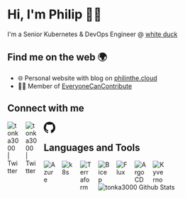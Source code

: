  # Hi, I'm Philip 🙋‍♂️
I'm a Senior Kubernetes & DevOps Engineer @ [white duck](https://whiteduck.de/)

## Find me on the web 🌍
- 🌐 Personal website with blog on [philinthe.cloud](https://philinthe.cloud/)
- 👨‍💻 Member of [EveryoneCanContribute](https://everyonecancontribute.com)

## Connect with me
<a href="https://twitter.com/philip_welz">
    <img alt="tonka3000 | Twitter" align="left" width="26px" style="margin-right:15px" src="https://raw.githubusercontent.com/tonka3000/tonka3000/master/assets/twitter.svg" />
  </a>
<a href="https://gitlab.com/phil.xx">
  <img alt="tonka3000 | Twitter" align="left" width="26px" style="margin-right:15px" src="https://raw.githubusercontent.com/tonka3000/tonka3000/master/assets/gitlab.svg" />
</a>
<a href="https://github.com/philwelz">
  <img alt="GitHub" align="left" width="26px" style="margin-right:15px" src="https://raw.githubusercontent.com/github/explore/78df643247d429f6cc873026c0622819ad797942/topics/github/github.png" />
</a>

<br/>

## Languages and Tools
<img alt="Azure" align="left" width="26px" style="margin-right:15px" src="https://img.icons8.com/fluency/48/000000/azure-1.png" />
<img alt="k8s" align="left" width="26px" style="margin-right:15px" src="https://img.icons8.com/color/48/000000/kubernetes.svg" />
<img alt="Terraform" align="left" width="26px" style="margin-right:15px" src="https://cdn.icon-icons.com/icons2/2107/PNG/128/file_type_terraform_icon_130125.png" />
<img alt="Bicep" align="left" width="26px" style="margin-right:15px" src="https://pbs.twimg.com/profile_images/1328380487765688320/SJp0ObSY_400x400.png" />
<img alt="Flux" align="left" width="26px" style="margin-right:15px" src="https://avatars.githubusercontent.com/u/52158677?s=280&v=4" />
<img alt="ArgoCD" align="left" width="26px" style="margin-right:15px" src="https://avatars.githubusercontent.com/u/30269780?s=200&v=4" />
<img alt="Kyverno" align="left" width="26px" style="margin-right:15px" src="https://avatars.githubusercontent.com/u/68448710?s=200&v=4" />
<!-- <img alt="Visual Studio Code" align="left" width="26px" style="margin-right:15px" src="https://raw.githubusercontent.com/github/explore/80688e429a7d4ef2fca1e82350fe8e3517d3494d/topics/visual-studio-code/visual-studio-code.png" />
<img alt="GitLab" align="left" width="26px" style="margin-right:15px" src="https://img.icons8.com/color/48/000000/gitlab.png" />
<img alt="Github" align="left" width="26px" style="margin-right:15px" src="https://img.icons8.com/nolan/64/github.png" />
<img alt="Markdown" align="left" width="26px" style="margin-right:15px" src="https://raw.githubusercontent.com/github/explore/80688e429a7d4ef2fca1e82350fe8e3517d3494d/topics/markdown/markdown.png" /> -->

<br/>
<br/>
<br/>

<img align="left" alt="tonka3000 Github Stats" src="https://github-readme-stats.vercel.app/api?username=philwelz&show_icons=true&hide_border=true" />
